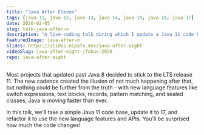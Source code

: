 ```yaml
---
title: "Java After Eleven"
tags: [java-11, java-12, java-13, java-14, java-15, java-16, java-17]
date: 2020-02-05
slug: talk-java-after-n
description: "A live-coding talk during which I update a Java 11 code base to Java 17, making good use of new language features, additional and improved APIs, and JVM capabilities"
featuredImage: java-after-n
slides: https://slides.nipafx.dev/java-after-eight
videoSlug: java-after-eight-jfokus-2020
repo: java-after-eight
---
```


Most projects that updated past Java 8 decided to stick to the LTS release 11.
The new cadence created the illusion of not much happening after that, but nothing could be further from the truth - with new language features like switch expressions, text blocks, records, pattern matching, and sealed classes, Java is moving faster than ever.

In this talk, we'll take a simple Java 11 code base, update it to 17, and refactor it to use the new language features and APIs.
You'll be surprised how much the code changes!
